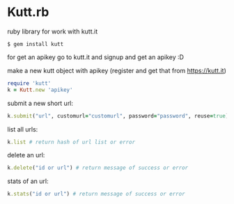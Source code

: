 # Kutt.rb
ruby library for work with kutt.it

```
$ gem install kutt
```

for get an apikey go to kutt.it and signup and get an apikey :D

make a new kutt object with apikey (register and get that from https://kutt.it)
```ruby
require 'kutt'
k = Kutt.new 'apikey'
```

submit a new short url:
```ruby
k.submit("url", customurl="customurl", password="password", reuse=true) # customurl, password, reuse are optional | return status code and object as hash or error
```

list all urls:
```ruby
k.list # return hash of url list or error
```

delete an url:
```ruby
k.delete("id or url") # return message of success or error
```

stats of an url:
```ruby
k.stats("id or url") # return message of success or error
```
